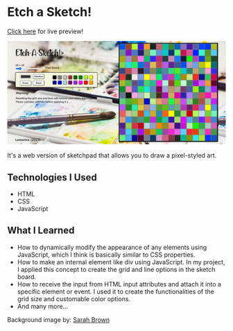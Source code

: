 # Etch a Sketch!

[Click here](https://lemonaisu888.github.io/etch-a-sketch) for live preview!

![review](images/screenshot.png)

It's a web version of sketchpad that allows you to draw a pixel-styled art.

## Technologies I Used
* HTML
* CSS
* JavaScript

## What I Learned
* How to dynamically modify the appearance of any elements using JavaScript, which I think is basically similar to CSS properties.
* How to make an internal element like div using JavaScript. In my project, I applied this concept to create the grid and line options in the sketch board.
* How to receive the input from HTML input attributes and attach it into a specific element or event. I used it to create the functionalities of the grid size and customable color options.
* And many more...

Background image by: [Sarah Brown](https://unsplash.com/photos/Yova_ho8NhU)
